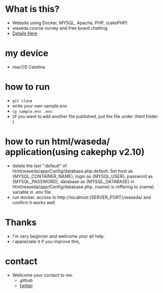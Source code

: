 # What is this?
- Website using Docker, MYSQL, Apache, PHP, (cakePHP) 
- waseda course survey and free board chatting
- [Details Here](./html/waseda/MVC.md)

# my device
- macOS Catalina

# how to run
- <code>git clone</code>
- write your own sample.env
- <code>cp sample.env .env</code>
- (if you want to add another file published, put the file under /html folder )

# how to run html/waseda/ application(using cakephp v2.10)
- delete the last ".default" of html/waseda/app/Config/database.php.default. Set  host as {MYSQL_CONTAINER_NAME}, login as {MYSQL_USER}, password as {MYSQL_PASSWORD}, database as {MYSQL_DATABASE} in html/waseda/app/Config/database.php. {name} is reffering to {name} variable in .env file.
- run docker. access to http://localhost:{SERVER_PORT}/waseda/ and confirm it works well.

# Thanks
- I'm very beginner and wellcome your all help.
- I appreciate it if you improve this,

# contact
- Wellcome your contact to me.
    - github
    - [twitter](https://twitter.com/snakesneaks)